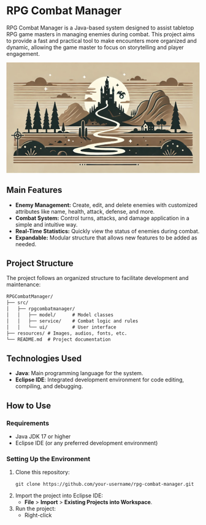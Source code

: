 # RPG Combat Manager

RPG Combat Manager is a Java-based system designed to assist tabletop RPG game masters in managing enemies during combat. This project aims to provide a fast and practical tool to make encounters more organized and dynamic, allowing the game master to focus on storytelling and player engagement.

![Landscape](resources/landscape_illustration.png)

## Main Features

- **Enemy Management:** Create, edit, and delete enemies with customized attributes like name, health, attack, defense, and more.
- **Combat System:** Control turns, attacks, and damage application in a simple and intuitive way.
- **Real-Time Statistics:** Quickly view the status of enemies during combat.
- **Expandable:** Modular structure that allows new features to be added as needed.

## Project Structure

The project follows an organized structure to facilitate development and maintenance:

```
RPGCombatManager/
├── src/
│   ├── rpgcombatmanager/
│   │   ├── model/      # Model classes
│   │   ├── service/    # Combat logic and rules
│   │   └── ui/         # User interface
├── resources/ # Images, audios, fonts, etc.
└── README.md  # Project documentation
```

## Technologies Used

- **Java**: Main programming language for the system.
- **Eclipse IDE**: Integrated development environment for code editing, compiling, and debugging.

## How to Use

### Requirements

- Java JDK 17 or higher
- Eclipse IDE (or any preferred development environment)

### Setting Up the Environment

1. Clone this repository:
   ```
   git clone https://github.com/your-username/rpg-combat-manager.git
   ```
2. Import the project into Eclipse IDE:
   - **File** > **Import** > **Existing Projects into Workspace**.
3. Run the project:
   - Right-click
